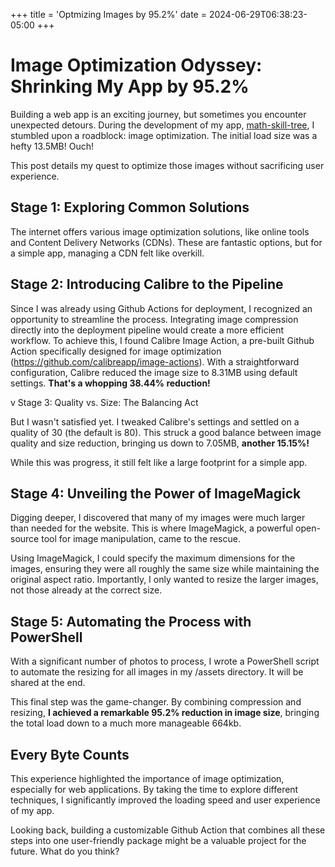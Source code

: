 +++
title = 'Optmizing Images by 95.2%'
date = 2024-06-29T06:38:23-05:00
+++

# Image Optimization Odyssey: Shrinking My App by 95.2%

Building a web app is an exciting journey, but sometimes you encounter unexpected detours. During the development of my app, [math-skill-tree](https://thecouchcoder.github.io/math-skill-tree/), I stumbled upon a roadblock: image optimization. The initial load size was a hefty 13.5MB! Ouch!

This post details my quest to optimize those images without sacrificing user experience.

## Stage 1: Exploring Common Solutions

The internet offers various image optimization solutions, like online tools and Content Delivery Networks (CDNs). These are fantastic options, but for a simple app, managing a CDN felt like overkill.

## Stage 2: Introducing Calibre to the Pipeline

Since I was already using Github Actions for deployment, I recognized an opportunity to streamline the process. Integrating image compression directly into the deployment pipeline would create a more efficient workflow. To achieve this, I found Calibre Image Action, a pre-built Github Action specifically designed for image optimization (https://github.com/calibreapp/image-actions). With a straightforward configuration, Calibre reduced the image size to 8.31MB using default settings. **That's a whopping 38.44% reduction!**

v Stage 3: Quality vs. Size: The Balancing Act

But I wasn't satisfied yet. I tweaked Calibre's settings and settled on a quality of 30 (the default is 80). This struck a good balance between image quality and size reduction, bringing us down to 7.05MB, **another 15.15%!**

While this was progress, it still felt like a large footprint for a simple app.

## Stage 4: Unveiling the Power of ImageMagick

Digging deeper, I discovered that many of my images were much larger than needed for the website. This is where ImageMagick, a powerful open-source tool for image manipulation, came to the rescue.

Using ImageMagick, I could specify the maximum dimensions for the images, ensuring they were all roughly the same size while maintaining the original aspect ratio. Importantly, I only wanted to resize the larger images, not those already at the correct size.

## Stage 5: Automating the Process with PowerShell

With a significant number of photos to process, I wrote a PowerShell script to automate the resizing for all images in my /assets directory. It will be shared at the end.

This final step was the game-changer. By combining compression and resizing, **I achieved a remarkable 95.2% reduction in image size**, bringing the total load down to a much more manageable 664kb.

## Every Byte Counts

This experience highlighted the importance of image optimization, especially for web applications. By taking the time to explore different techniques, I significantly improved the loading speed and user experience of my app.

Looking back, building a customizable Github Action that combines all these steps into one user-friendly package might be a valuable project for the future. What do you think?
